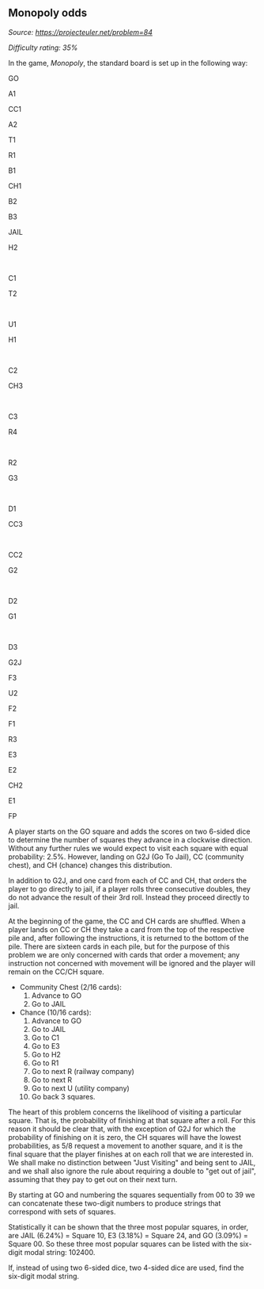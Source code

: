 Monopoly odds
-------------

*Source: https://projecteuler.net/problem=84*


*Difficulty rating: 35%*

In the game, *Monopoly*, the standard board is set up in the following
way:

GO

A1

CC1

A2

T1

R1

B1

CH1

B2

B3

JAIL

H2

 

C1

T2

 

U1

H1

 

C2

CH3

 

C3

R4

 

R2

G3

 

D1

CC3

 

CC2

G2

 

D2

G1

 

D3

G2J

F3

U2

F2

F1

R3

E3

E2

CH2

E1

FP

A player starts on the GO square and adds the scores on two 6-sided dice
to determine the number of squares they advance in a clockwise
direction. Without any further rules we would expect to visit each
square with equal probability: 2.5%. However, landing on G2J (Go To
Jail), CC (community chest), and CH (chance) changes this distribution.

In addition to G2J, and one card from each of CC and CH, that orders the
player to go directly to jail, if a player rolls three consecutive
doubles, they do not advance the result of their 3rd roll. Instead they
proceed directly to jail.

At the beginning of the game, the CC and CH cards are shuffled. When a
player lands on CC or CH they take a card from the top of the respective
pile and, after following the instructions, it is returned to the bottom
of the pile. There are sixteen cards in each pile, but for the purpose
of this problem we are only concerned with cards that order a movement;
any instruction not concerned with movement will be ignored and the
player will remain on the CC/CH square.

-   Community Chest (2/16 cards):
    1.  Advance to GO
    2.  Go to JAIL
-   Chance (10/16 cards):
    1.  Advance to GO
    2.  Go to JAIL
    3.  Go to C1
    4.  Go to E3
    5.  Go to H2
    6.  Go to R1
    7.  Go to next R (railway company)
    8.  Go to next R
    9.  Go to next U (utility company)
    10. Go back 3 squares.

The heart of this problem concerns the likelihood of visiting a
particular square. That is, the probability of finishing at that square
after a roll. For this reason it should be clear that, with the
exception of G2J for which the probability of finishing on it is zero,
the CH squares will have the lowest probabilities, as 5/8 request a
movement to another square, and it is the final square that the player
finishes at on each roll that we are interested in. We shall make no
distinction between "Just Visiting" and being sent to JAIL, and we shall
also ignore the rule about requiring a double to "get out of jail",
assuming that they pay to get out on their next turn.

By starting at GO and numbering the squares sequentially from 00 to 39
we can concatenate these two-digit numbers to produce strings that
correspond with sets of squares.

Statistically it can be shown that the three most popular squares, in
order, are JAIL (6.24%) = Square 10, E3 (3.18%) = Square 24, and GO
(3.09%) = Square 00. So these three most popular squares can be listed
with the six-digit modal string: 102400.

If, instead of using two 6-sided dice, two 4-sided dice are used, find
the six-digit modal string.
